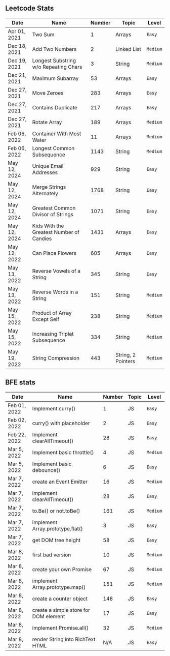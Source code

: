 ## Leetcode Stats

| Date         | Name                                     | Number | Topic              | Level    |
| ------------ | ---------------------------------------- | ------ | ------------------ | -------- |
| Apr 01, 2021 | Two Sum                                  | 1      | Arrays             | `Easy`   |
| Dec 18, 2021 | Add Two Numbers                          | 2      | Linked List        | `Medium` |
| Dec 19, 2021 | Longest Substring w/o Repeating Chars    | 3      | String             | `Medium` |
| Dec 21, 2021 | Maximum Subarray                         | 53     | Arrays             | `Easy`   |
| Dec 27, 2021 | Move Zeroes                              | 283    | Arrays             | `Easy`   |
| Dec 27, 2021 | Contains Duplicate                       | 217    | Arrays             | `Easy`   |
| Dec 27, 2021 | Rotate Array                             | 189    | Arrays             | `Medium` |
| Feb 06, 2022 | Container With Most Water                | 11     | Arrays             | `Medium` |
| Feb 06, 2022 | Longest Common Subsequence               | 1143   | String             | `Medium` |
| May 12, 2024 | Unique Email Addresses                   | 929    | String             | `Easy`   |
| May 12, 2024 | Merge Strings Alternately                | 1768   | String             | `Easy`   |
| May 12, 2024 | Greatest Common Divisor of Strings       | 1071   | String             | `Easy`   |
| May 12, 2024 | Kids With the Greatest Number of Candies | 1431   | Arrays             | `Easy`   |
| May 12, 2022 | Can Place Flowers                        | 605    | Arrays             | `Easy`   |
| May 13, 2022 | Reverse Vowels of a String               | 345    | String             | `Easy`   |
| May 13, 2022 | Reverse Words in a String                | 151    | String             | `Medium` |
| May 15, 2022 | Product of Array Except Self             | 238    | String             | `Medium` |
| May 15, 2022 | Increasing Triplet Subsequence           | 334    | String             | `Medium` |
| May 19, 2022 | String Compression                       | 443    | String, 2 Pointers | `Medium` |

## BFE stats

| Date         | Name                                  | Number | Topic | Level    |
| ------------ | ------------------------------------- | ------ | ----- | -------- |
| Feb 01, 2022 | Implement curry()                     | 1      | JS    | `Easy`   |
| Feb 02, 2022 | curry() with placeholder              | 2      | JS    | `Easy`   |
| Feb 22, 2022 | Implement clearAllTimeout()           | 28     | JS    | `Easy`   |
| Mar 5, 2022  | Implement basic throttle()            | 4      | JS    | `Medium` |
| Mar 5, 2022  | Implement basic debounce()            | 6      | JS    | `Easy`   |
| Mar 7, 2022  | create an Event Emitter               | 16     | JS    | `Medium` |
| Mar 7, 2022  | implement clearAllTimeout()           | 28     | JS    | `Easy`   |
| Mar 7, 2022  | to.Be() or not.toBe()                 | 161    | JS    | `Medium` |
| Mar 7, 2022  | implement Array.prototype.flat()      | 3      | JS    | `Easy`   |
| Mar 7, 2022  | get DOM tree height                   | 58     | JS    | `Easy`   |
| Mar 8, 2022  | first bad version                     | 10     | JS    | `Medium` |
| Mar 8, 2022  | create your own Promise               | 67     | JS    | `Medium` |
| Mar 8, 2022  | implement Array.prototype.map()       | 151    | JS    | `Medium` |
| Mar 8, 2022  | create a counter object               | 148    | JS    | `Easy`   |
| Mar 8, 2022  | create a simple store for DOM element | 17     | JS    | `Easy`   |
| Mar 8, 2022  | implement Promise.all()               | 32     | JS    | `Medium` |
| Mar 8, 2022  | render String into RichText HTML      | N/A    | JS    | `Easy`   |

